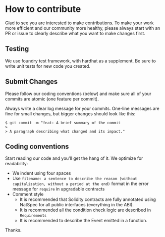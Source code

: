 # How to contribute
Glad to see you are interested to make contributions. To make your work more efficient and our community more healthy, please always start with an PR or issue to clearly describe what you want to make changes first.

## Testing
We use foundry test framework, with hardhat as a supplement. Be sure to write unit tests for new code you created. 

## Submit Changes

Please follow our coding conventions (below) and make sure all of your commits are atomic (one feature per commit).

Always write a clear log message for your commits. One-line messages are fine for small changes, but bigger changes should look like this:

```
$ git commit -m "feat: A brief summary of the commit
> 
> A paragraph describing what changed and its impact."
```

## Coding conventions

Start reading our code and you'll get the hang of it. We optimize for readability:

+ We indent using four spaces
+ Use ``filename: a sentence to describe the reason (without capitalization, without a period at the end)`` format in the error message for ``require`` in upgradable contracts
+ Comment style
  - It is recommended that Solidity contracts are fully annotated using NatSpec for all public interfaces (everything in the ABI).
  - It is recommended all the condition check logic are described in ``Requirements``
  - It is recommended to describe the Event emitted in a function.

Thanks.